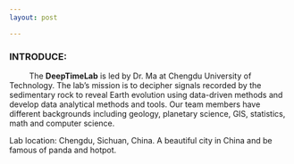 ```yaml
---
layout: post

---
```




###            INTRODUCE:

​ &nbsp; &nbsp; &nbsp; &nbsp; The **DeepTimeLab** is led by Dr. Ma at Chengdu University of Technology. The lab’s mission is to decipher signals recorded by the sedimentary rock to reveal Earth evolution using data-driven methods and develop data analytical methods and tools. Our team members have different backgrounds including geology, planetary science, GIS, statistics, math and computer science. 

Lab location: Chengdu, Sichuan, China. A beautiful city in China and be famous of panda and hotpot.

